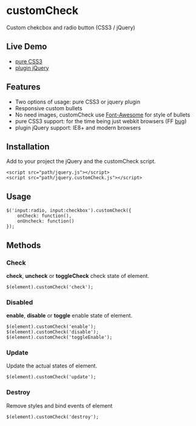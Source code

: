 # customCheck
Custom chekcbox and radio button (CSS3 / jQuery)

## Live Demo
* <a href="http://ivanbanov.github.com/customCheck/custom-css3.html" target="_blank">pure CSS3</a>
* <a href="http://ivanbanov.github.com/customCheck/custom-jquery.html" target="_blank">plugin jQuery</a>

## Features
* Two options of usage: pure CSS3 or jquery plugin
* Responsive custom bullets
* No need images, customCheck use [Font-Awesome](http://fortawesome.github.io/Font-Awesome/) for style of bullets
* pure CSS3 support: for the time being just webkit browsers (FF [bug](https://bugzilla.mozilla.org/show_bug.cgi?id=557306))
* plugin jQuery support: IE8+ and modern browsers

## Installation
Add to your project the jQuery and the customCheck script.
```
<script src="path/jquery.js"></script>
<script src="path/jquery.customCheck.js"></script>
```

## Usage
```
$('input:radio, input:checkbox').customCheck({
	onCheck: function(),
	onUncheck: function()
});
```

## Methods
### Check
__check__, __uncheck__ or __toggleCheck__ check state of element.
```
$(element).customCheck('check');
```

### Disabled
__enable__, __disable__ or __toggle__ enable state of element.
```
$(element).customCheck('enable');
$(element).customCheck('disable');
$(element).customCheck('toggleEnable');
```

### Update
Update the actual states of element.
```
$(element).customCheck('update');
```

### Destroy
Remove styles and bind events of element
```
$(element).customCheck('destroy');
```
